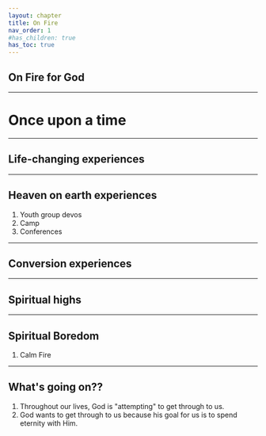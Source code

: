 ```yaml
---
layout: chapter
title: On Fire 
nav_order: 1
#has_children: true
has_toc: true
---
```


## On Fire for God


---
# Once upon a time

---
## Life-changing experiences

---
## Heaven on earth experiences
1. Youth group devos
1. Camp
1. Conferences

---
## Conversion experiences

---
## Spiritual highs

---
## Spiritual Boredom
1. Calm Fire

---
## What's going on??
1. Throughout our lives, God is "attempting" to get through to us.
1. God wants to get through to us because his goal for us is to spend eternity with Him.


